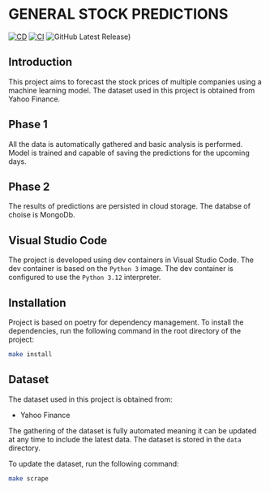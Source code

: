# GENERAL STOCK PREDICTIONS

[![CD](https://github.com/THEWhiteArrow/ml-general-stock-predictions/actions/workflows/github-action-cd.yml/badge.svg)](https://github.com/THEWhiteArrow/ml-general-stock-predictions/actions/workflows/github-action-cd.yml)
[![CI](https://github.com/THEWhiteArrow/ml-general-stock-predictions/actions/workflows/github-action-ci.yml/badge.svg)](https://github.com/THEWhiteArrow/ml-general-stock-predictions/actions/workflows/github-action-ci.yml/badge.svg)
![GitHub Latest Release)](https://img.shields.io/github/v/release/THEWhiteArrow/ml-general-stock-predictions?logo=github)

## Introduction

This project aims to forecast the stock prices of multiple companies using a machine learning model. The dataset used in this project is obtained from Yahoo Finance.

## Phase 1

All the data is automatically gathered and basic analysis is performed.
Model is trained and capable of saving the predictions for the upcoming days.

## Phase 2

The results of predictions are persisted in cloud storage. The databse of choise is MongoDb.

## Visual Studio Code

The project is developed using dev containers in Visual Studio Code. The dev container is based on the `Python 3` image. The dev container is configured to use the `Python 3.12` interpreter.

## Installation

Project is based on poetry for dependency management. To install the dependencies, run the following command in the root directory of the project:

```bash
make install
```

## Dataset

The dataset used in this project is obtained from:

-   Yahoo Finance

The gathering of the dataset is fully automated meaning it can be updated at any time to include the latest data. The dataset is stored in the `data` directory.

To update the dataset, run the following command:

```bash
make scrape
```
